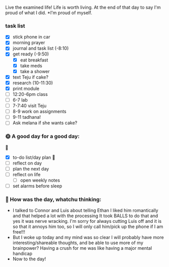 
Live the examined life! Life is worth living. 
At the end of that day to say I'm proud of what I did. *I'm proud of myself.

### task list
- [x] stick phone in car
- [x] morning prayer
- [x] journal and task list (-8:10)
- [x] get ready (-9:50)
	- [x] eat breakfast
	- [x] take meds
	- [x] take a shower
- [x] text Teju if cake?
- [x] research (10-11:30)
- [x] print module
- [ ] 12:20-6pm class
- [ ] 6-7 lab
- [ ] 7-7:40 visit Teju
- [ ] 8-9 work on assignments
- [ ] 9-11 tadhana!
- [ ] Ask melana if she wants cake?
### 🌞 A good day for a good day:
🌻
- [x] to-do list/day plan
🌼
- [ ] reflect on day
- [ ] plan the next day
- [ ] reflect on life
	- [ ] open weekly notes
- [ ] set alarms before sleep
### 📝 How was the day, whatchu thinking:

- I talked to Connor and Luis about telling Ethan I liked him romantically and that helped a lot with the processing 
	It took BALLS to do that and yes it was nerve wracking. 
	I'm sorry for always cutting Luis off and it is so that it annoys him too, so I will only call him/pick up the phone if I am free!!!
- But I woke up today and my mind was so clear
	I will probably have more interesting/shareable thoughts, and be able to use more of my brainpower?
	Having a crush for me was like having a major mental handicap
- Now to the day!